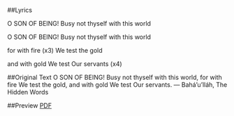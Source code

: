 ##Lyrics

O SON OF BEING!
Busy not thyself with this world

O SON OF BEING!
Busy not thyself with this world

for with fire (x3)
We test the gold

and with gold We test Our servants (x4)

##Original Text
O SON OF BEING! Busy not thyself with this world, for with fire We test the gold, and with gold We test Our servants. — Bahá’u’lláh, The Hidden Words

##Preview
[PDF](.Fire-and-Gold.pdf)
